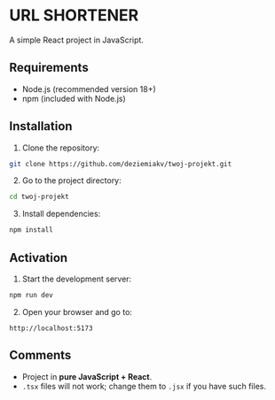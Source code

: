 # URL SHORTENER

A simple React project in JavaScript.

## Requirements

* Node.js (recommended version 18+)
* npm (included with Node.js)

## Installation

1. Clone the repository:

```bash
git clone https://github.com/deziemiakv/twoj-projekt.git
```

2. Go to the project directory:

```bash
cd twoj-projekt
```

3. Install dependencies:

```bash
npm install
```

## Activation

1. Start the development server:

```bash
npm run dev
```

2. Open your browser and go to:

```
http://localhost:5173
```

## Comments

* Project in **pure JavaScript + React**.
* `.tsx` files will not work; change them to `.jsx` if you have such files.

